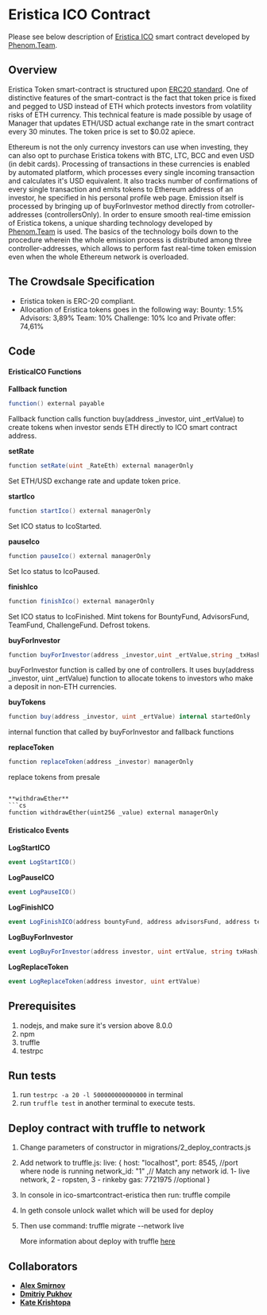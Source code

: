 # Eristica ICO Contract

Please see below description of [Eristica ICO][eristica] smart contract developed by [Phenom.Team][phenom].

## Overview
Eristica Token smart-contract is structured upon [ERC20 standard](erc20).
One of distinctive features of the smart-contract is the fact that token price is fixed and pegged to USD instead of ETH which protects investors from volatility risks of ETH currency. This technical feature is made possible by usage of Manager that updates ETH/USD actual exchange rate in the smart contract every 30 minutes. The token price is set to $0.02 apiece.

Ethereum is not the only currency investors can use when investing, they can also opt to purchase Eristica tokens with BTC, LTC, BCC and even USD (in debit cards). Processing of transactions in these currencies is enabled by automated platform, which processes every single incoming transaction and calculates it's USD equivalent. It also tracks number of confirmations of every single transaction and emits tokens to Ethereum address of an investor, he specified in his personal profile web page. Emission itself is processed by bringing up of buyForInvestor method directly from cotroller-addresses (controllersOnly). In order to ensure smooth real-time emission of Eristica tokens, a unique sharding technology developed by  [Phenom.Team][phenom] is used. The basics of the technology boils down to the procedure wherein the whole emission process is distributed among three controller-addresses, which allows to perform fast real-time token emission  even when the whole Ethereum network is overloaded.


## The Crowdsale Specification
*	Eristica token is ERC-20 compliant.
*   Allocation of Eristica tokens goes in the following way:
     Bounty: 1.5%
     Advisors: 3,89%
     Team: 10%
     Challenge: 10%
     Ico and Private offer: 74,61%


## Code

#### EristicaICO Functions

**Fallback function**
```cs
function() external payable
```
Fallback function calls function buy(address _investor, uint _ertValue) to create tokens when investor sends ETH directly to ICO smart contract address.

**setRate**
```cs
function setRate(uint _RateEth) external managerOnly
```
Set ETH/USD exchange rate and update token price.

**startIco**
```cs
function startIco() external managerOnly
```
Set ICO status to IcoStarted.

**pauseIco**
```cs
function pauseIco() external managerOnly
```
Set Ico status to IcoPaused.

**finishIco**
```cs
function finishIco() external managerOnly
```
Set ICO status to IcoFinished. Mint tokens for BountyFund, AdvisorsFund, TeamFund, ChallengeFund. Defrost tokens.

**buyForInvestor**
```cs
function buyForInvestor(address _investor,uint _ertValue,string _txHash) external controllersOnly
```
buyForInvestor function is called by one of controllers. It uses buy(address _investor, uint _ertValue) function to allocate tokens to investors who make a deposit in non-ETH currencies.

**buyTokens**
```cs
function buy(address _investor, uint _ertValue) internal startedOnly
```
internal function that called by buyForInvestor and fallback functions

**replaceToken**
```cs
function replaceToken(address _investor) managerOnly
```
replace tokens from presale
```

**withdrawEther**
```cs
function withdrawEther(uint256 _value) external managerOnly
```

#### EristicaIco Events

**LogStartICO**
```cs
event LogStartICO()
```
**LogPauseICO**
```cs
event LogPauseICO()
```
**LogFinishICO**
```cs
event LogFinishICO(address bountyFund, address advisorsFund, address teamFund, address challengeFund)
```
**LogBuyForInvestor**
```cs
event LogBuyForInvestor(address investor, uint ertValue, string txHash)
```
**LogReplaceToken**
```cs
event LogReplaceToken(address investor, uint ertValue)
```

## Prerequisites
1. nodejs, and make sure it's version above 8.0.0
2. npm
3. truffle
4. testrpc

## Run tests
1. run `testrpc -a 20 -l 500000000000000` in terminal
2. run `truffle test` in another terminal to execute tests.

## Deploy contract with truffle to network

1. Change parameters of constructor in migrations/2_deploy_contracts.js
2. Add network to truffle.js:
    live: {
      host: "localhost",
      port: 8545, //port where node is running
      network_id: "1" ,// Match any network id. 1- live network, 2 - ropsten, 3 - rinkeby
      gas: 7721975 //optional
    }
3. In console in ico-smartcontract-eristica then run: truffle compile
4. In geth console unlock wallet which will be used for deploy
5. Then use command: truffle migrate --network live

   More information about deploy with truffle [here][truffle]
## Collaborators

* **[Alex Smirnov](https://github.com/AlekseiSmirnov)**
* **[Dmitriy Pukhov](https://github.com/puhoshville)**
* **[Kate Krishtopa](https://github.com/Krishtopa)**


[eristica]: https://eristica.com/
[phenom]: https://phenom.team/
[erc20]: https://github.com/ethereum/EIPs/blob/master/EIPS/eip-20-token-standard.md
[truffle]: http://truffleframework.com/tutorials/deploying-to-the-live-network
